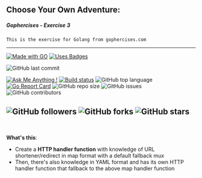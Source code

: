 ## Choose Your Own Adventure:
##### Gophercises - Exercise 3

`This is the exercise for Golang from gophercises.com`

---
[![Made with GO](https://forthebadge.com/images/badges/made-with-go.svg)](https://golang.org/)
[![Uses Badges](https://forthebadge.com/images/badges/uses-badges.svg)](https://github.com/ttimt/urlshort-gophercises)

![GitHub last commit](https://img.shields.io/github/last-commit/ttimt/ChooseYourOwnAdventure-gophercises?style=for-the-badge)

[![Ask Me Anything !](https://img.shields.io/badge/Ask%20me-anything-1abc9c.svg)](https://linkedin.com/in/timothy0707/)
[![Build status](https://ci.appveyor.com/api/projects/status/nwp6kndiutllfh5c/branch/master?svg=true)](https://ci.appveyor.com/project/ttimt/ChooseYourOwnAdventure-gophercises/branch/master)
![GitHub top language](https://img.shields.io/github/languages/top/ttimt/ChooseYourOwnAdventure-gophercises)
[![Go Report Card](https://goreportcard.com/badge/github.com/ttimt/ChooseYourOwnAdventure-gophercises)](https://goreportcard.com/report/github.com/ttimt/ChooseYourOwnAdventure-gophercises)
![GitHub repo size](https://img.shields.io/github/repo-size/ttimt/ChooseYourOwnAdventure-gophercises)
![GitHub issues](https://img.shields.io/github/issues/ttimt/ChooseYourOwnAdventure-gophercises)
![GitHub contributors](https://img.shields.io/github/contributors/ttimt/ChooseYourOwnAdventure-gophercises)

![GitHub followers](https://img.shields.io/github/followers/ttimt?label=Follow&style=social)
![GitHub forks](https://img.shields.io/github/forks/ttimt/ChooseYourOwnAdventure-gophercises?style=social)
![GitHub stars](https://img.shields.io/github/stars/ttimt/ChooseYourOwnAdventure-gophercises?style=social)
---
<br>

**What's this**:
- Create a **HTTP handler function** with knowledge of URL shortener/redirect in map format with a default fallback mux
- Then, there's also knowledge in YAML format and has its own HTTP handler function that fallback to the above map handler function
